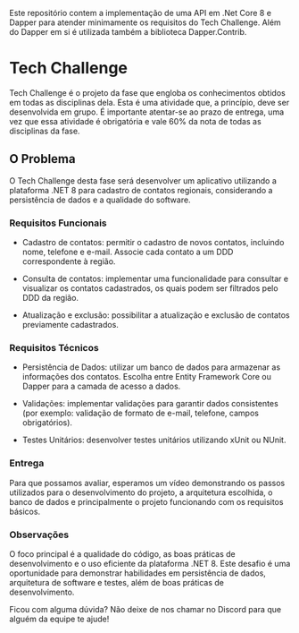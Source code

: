 Este repositório contem a implementação de uma API em .Net Core 8 e Dapper para atender minimamente os requisitos do Tech Challenge. Além do Dapper em si é utilizada também a biblioteca Dapper.Contrib. 

# Tech Challenge

Tech Challenge é o projeto da fase que engloba os conhecimentos obtidos em todas as disciplinas dela. Esta é uma atividade que, a princípio, deve ser desenvolvida em grupo. É importante atentar-se ao prazo de entrega, uma vez que essa atividade é obrigatória e vale 60% da nota de todas as disciplinas da fase.

## O Problema

O Tech Challenge desta fase será desenvolver um aplicativo utilizando a plataforma .NET 8 para cadastro de contatos regionais, considerando a persistência de dados e a qualidade do software.

### Requisitos Funcionais

*   Cadastro de contatos: permitir o cadastro de novos contatos, incluindo nome, telefone e e-mail. Associe cada contato a um DDD correspondente à região.
    
*   Consulta de contatos: implementar uma funcionalidade para consultar e visualizar os contatos cadastrados, os quais podem ser filtrados pelo DDD da região.
    
*   Atualização e exclusão: possibilitar a atualização e exclusão de contatos previamente cadastrados.
    

### Requisitos Técnicos

*   Persistência de Dados: utilizar um banco de dados para armazenar as informações dos contatos. Escolha entre Entity Framework Core ou Dapper para a camada de acesso a dados.
    
*   Validações: implementar validações para garantir dados consistentes (por exemplo: validação de formato de e-mail, telefone, campos obrigatórios).
    
*   Testes Unitários: desenvolver testes unitários utilizando xUnit ou NUnit.
    

### Entrega

Para que possamos avaliar, esperamos um vídeo demonstrando os passos utilizados para o desenvolvimento do projeto, a arquitetura escolhida, o banco de dados e principalmente o projeto funcionando com os requisitos básicos.

### Observações

O foco principal é a qualidade do código, as boas práticas de desenvolvimento e o uso eficiente da plataforma .NET 8. Este desafio é uma oportunidade para demonstrar habilidades em persistência de dados, arquitetura de software e testes, além de boas práticas de desenvolvimento.

Ficou com alguma dúvida? Não deixe de nos chamar no Discord para que alguém da equipe te ajude!
